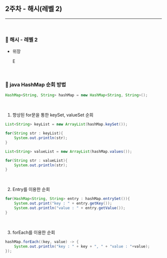 ## 2주차 - 해시(레벨 2)

***

<br>

### :pushpin: 해시 - 레벨 2

- 위장

  E

<br>



### :pushpin: java HashMap 순회 방법

```java
HashMap<String, String> hashMap = new HashMap<String, String>();
```

<br>

1. 향상된 for문을 통한 keySet, valueSet 순회

```java
List<String> keyList = new ArrayList(hashMap.keySet());

for(String str : keyList){
    System.out.println(str);
}
```

```java
List<String> valueList = new ArrayList(hashMap.values());

for(String str : valueList){
    System.out.println(str);
}
```

<br>

2. Entry를 이용한 순회

```java
for(HashMap<String, String> entry : hashMap.entrySet()){
    System.out.print("key : " + entry.getKey());
    System.out.println("value : " + entry.getValue());
}
```

<br>

3. forEach를 이용한 순회

```java
hashMap.forEach((key, value) -> {
    System.out.println("key : " + key + ", " + "value : "+value);
});
```

